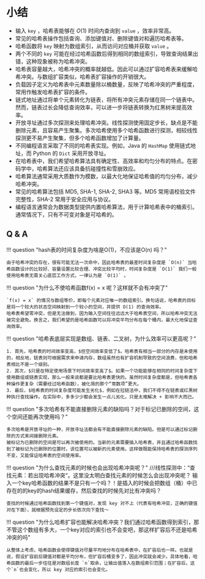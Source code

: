 # 小结

- 输入 `key` ，哈希表能够在 $O(1)$ 时间内查询到 `value` ，效率非常高。
- 常见的哈希表操作包括查询、添加键值对、删除键值对和遍历哈希表等。
- 哈希函数将 `key` 映射为数组索引，从而访问对应桶并获取 `value` 。
- 两个不同的 `key` 可能在经过哈希函数后得到相同的数组索引，导致查询结果出错，这种现象被称为哈希冲突。
- 哈希表容量越大，哈希冲突的概率就越低。因此可以通过扩容哈希表来缓解哈希冲突。与数组扩容类似，哈希表扩容操作的开销很大。
- 负载因子定义为哈希表中元素数量除以桶数量，反映了哈希冲突的严重程度，常用作触发哈希表扩容的条件。
- 链式地址通过将单个元素转化为链表，将所有冲突元素存储在同一个链表中。然而，链表过长会降低查询效率，可以进一步将链表转换为红黑树来提高效率。
- 开放寻址通过多次探测来处理哈希冲突。线性探测使用固定步长，缺点是不能删除元素，且容易产生聚集。多次哈希使用多个哈希函数进行探测，相较线性探测更不易产生聚集，但多个哈希函数增加了计算量。
- 不同编程语言采取了不同的哈希表实现。例如，Java 的 `HashMap` 使用链式地址，而 Python 的 `Dict` 采用开放寻址。
- 在哈希表中，我们希望哈希算法具有确定性、高效率和均匀分布的特点。在密码学中，哈希算法还应该具备抗碰撞性和雪崩效应。
- 哈希算法通常采用大质数作为模数，以最大化地保证哈希值的均匀分布，减少哈希冲突。
- 常见的哈希算法包括 MD5, SHA-1, SHA-2, SHA3 等。MD5 常用语校验文件完整性，SHA-2 常用于安全应用与协议。
- 编程语言通常会为数据类型提供内置哈希算法，用于计算哈希表中的桶索引。通常情况下，只有不可变对象是可哈希的。


## Q & A

!!! question "hash表的时间复杂度为啥是O(1)，不应该是O(n) 吗？"

    由于哈希冲突的存在，很有可能无法一次命中，因此哈希表的最差时间复杂度是 `O(n)` 当哈希函数设计的比较好、容量设置比较合理、冲突比较平均时，时间复杂度是 `O(1)` 我们一般使用哈希表无需关心底层工作方式，一律认为是 `O(1)` 。

!!! question "为什么不使哈希函数f(x) = x 呢？这样就不会有冲突了"

    `f(x) = x` 的情况与数组等价，即每个元素对应唯一的数组索引。换句话说，哈希表的目标是将一个较大的状态空间映射到一个较小的空间，并提供 O(1) 的查询效率。
    哈希表希望零冲突，但是无法做到，因为输入空间往往远远大于哈希表空间，所以哈希冲突无法被完全避免。换言之，我们希望的是哈希函数可以将冲突平均分布在每个桶内，最大化地保证查询效率。

!!! question "哈希表底层实现是数组、链表、二叉树，为什么效率可以更高呢？"
    
    1. 首先，哈希表的时间效率变高，$但空间效率变低了$。哈希表有相当一部分的内存是未使用的，相反地，链表则可根据需求来申请内存，数组虽然也有扩容机制导致的空间浪费，但和哈希表相比不是一个级别。
    2. 其次，$只是在特定使用场景下时间效率变高了$。如果一个功能能够在相同的时间复杂度下使用数组或链表实现，那么一般来说都是要比哈希表更快的。虽然时间复杂度都是，但哈希表各种操作更复杂（需要经过哈希函数），被化简的那个“常数项”更大。
    3. 最后，$哈希表的时间复杂度可能发生劣化$，例如在拉链法中，我们不得不在链表或红黑树种执行查找操作。在实际中，多多少少都会发生一点儿劣化，只是太难解决 + 影响不大而已。

!!! question "多次哈希有不能直接删除元素的缺陷吗？对于标记已删除的空间，这个空间还能再次使用吗？"
    
    多次哈希是开放寻址的一种，开放寻址法都会有不能直接删除元素的缺陷。但是可以通过标记删除的方式来间接删除元素。
    被标记为已删除的空间是可以再次被使用的。当新的元素需要插入哈希表，并且通过哈希函数找到了被标记为已删除的位置时，该位置可以被新的元素使用。这样做既能保持哈希表的探测序列不变，又能保证哈希表的空间使用率。

!!! question "为什么查找元素的时候也会出现哈希冲突呢？"
///线性探测中：“查找元素：若出现哈希冲突“。这里没太明白查找元素的时候怎么会出现冲突呢？ 输入一个key哈希函数的结果不是只有一个吗？！是插入的时候会把数组（桶）中已存在的的key的hash结果缓存，然后查找的时候先对比有冲突吗？
    
    查找的时候通过哈希函数找到第一个键值对，发现 key 对不上（代表有哈希冲突，正确的键值对在下面），就根据预先设定的步长依次向下查找～

!!! question "为什么哈希扩容也能解决哈希冲突？我们通过哈希函数得到索引，那不管这个数组有多大，一个key对应的索引也不会变吧，那这样扩容后不还是哈希冲突的吗"

    从整体上考虑，哈希函数会使得键值对尽量平均地分布在哈希表中，在扩容后也一样。也就是说，假设扩容前后键值对都是平均分布，但扩容后桶变多了，因此冲突就会减少。具体地看，哈希函数的最后一步往往是对数组长度 `n`取余，让输出值落入在数组索引范围；在扩容后，这个`n`也会变化，所以 key 对应的索引也会变化。
